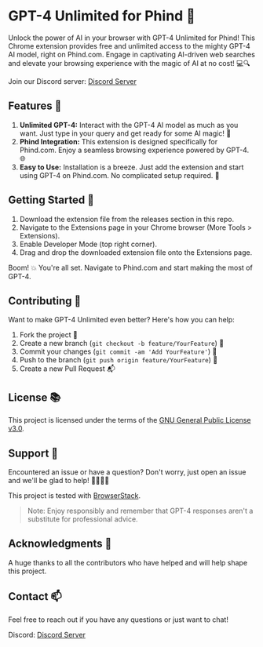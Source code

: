 # GPT-4 Unlimited for Phind 🚀

Unlock the power of AI in your browser with GPT-4 Unlimited for Phind! This Chrome extension provides free and unlimited access to the mighty GPT-4 AI model, right on Phind.com. Engage in captivating AI-driven web searches and elevate your browsing experience with the magic of AI at no cost! 💻🔍

Join our Discord server: [Discord Server](https://discord.gg/jUDCaVPHJd)

## Features 🌟

1. **Unlimited GPT-4:** Interact with the GPT-4 AI model as much as you want. Just type in your query and get ready for some AI magic! 💬
2. **Phind Integration:** This extension is designed specifically for Phind.com. Enjoy a seamless browsing experience powered by GPT-4. 🌐
3. **Easy to Use:** Installation is a breeze. Just add the extension and start using GPT-4 on Phind.com. No complicated setup required. 🎈

## Getting Started 🚀

1. Download the extension file from the releases section in this repo.
2. Navigate to the Extensions page in your Chrome browser (More Tools > Extensions).
3. Enable Developer Mode (top right corner).
4. Drag and drop the downloaded extension file onto the Extensions page.

Boom! 💥 You're all set. Navigate to Phind.com and start making the most of GPT-4.

## Contributing 👥

Want to make GPT-4 Unlimited even better? Here's how you can help:

1. Fork the project 🍴
2. Create a new branch (`git checkout -b feature/YourFeature`) 🌿
3. Commit your changes (`git commit -am 'Add YourFeature'`) 📝
4. Push to the branch (`git push origin feature/YourFeature`) 🚀
5. Create a new Pull Request 📬

## License 📚

This project is licensed under the terms of the [GNU General Public License v3.0](https://www.gnu.org/licenses/gpl-3.0.txt).

## Support 👋

Encountered an issue or have a question? Don't worry, just open an issue and we'll be glad to help! 🙋‍♀️🙋‍♂️

This project is tested with [BrowserStack](https://www.browserstack.com/).

> Note: Enjoy responsibly and remember that GPT-4 responses aren't a substitute for professional advice.

## Acknowledgments 🙏

A huge thanks to all the contributors who have helped and will help shape this project.

## Contact 📫

Feel free to reach out if you have any questions or just want to chat!

Discord: [Discord Server](https://discord.gg/jUDCaVPHJd)

